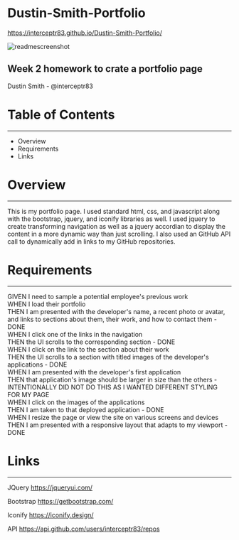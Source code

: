 # Dustin-Smith-Portfolio
https://interceptr83.github.io/Dustin-Smith-Portfolio/

![readmescreenshot](https://user-images.githubusercontent.com/90010873/146138978-b931a102-c09a-4d67-8a40-f75c9657a941.jpg)

Week 2 homework to crate a portfolio page
-------------------------------------
Dustin Smith - @interceptr83

# Table of Contents
-------------------
* Overview
* Requirements
* Links


# Overview
---------------
 This is my portfolio page. I used standard html, css, and javascript along with the bootstrap, jquery, and iconify libraries as well. I used jquery to create transforming navigation as well as a jquery accordian to display the content in a more dynamic way than just scrolling. I also used an GitHub API call to dynamically add in links to my GitHub repositories.

# Requirements
---------------
GIVEN I need to sample a potential employee's previous work<br>
WHEN I load their portfolio<br>
THEN I am presented with the developer's name, a recent photo or avatar, and links to sections about them, their work, and how to contact them - DONE<br>
WHEN I click one of the links in the navigation<br>
THEN the UI scrolls to the corresponding section - DONE<br>
WHEN I click on the link to the section about their work<br>
THEN the UI scrolls to a section with titled images of the developer's applications - DONE<br>
WHEN I am presented with the developer's first application<br>
THEN that application's image should be larger in size than the others - INTENTIONALLY DID NOT DO THIS AS I WANTED DIFFERENT STYLING FOR MY PAGE<br>
WHEN I click on the images of the applications<br>
THEN I am taken to that deployed application - DONE<br>
WHEN I resize the page or view the site on various screens and devices<br>
THEN I am presented with a responsive layout that adapts to my viewport - DONE<br>

# Links
--------
JQuery
https://jqueryui.com/

Bootstrap
https://getbootstrap.com/

Iconify
https://iconify.design/

API
https://api.github.com/users/interceptr83/repos
